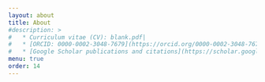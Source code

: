 ```yaml
---
layout: about
title: About
#description: >
#   * Curriculum vitae (CV): blank.pdf|
#   * [ORCID: 0000-0002-3048-7679](https://orcid.org/0000-0002-3048-7679)|
#   * [Google Scholar publications and citations](https://scholar.google.com/citations?user=CEPlauQAAAAJ&hl=en)
menu: true
order: 14
---
```

